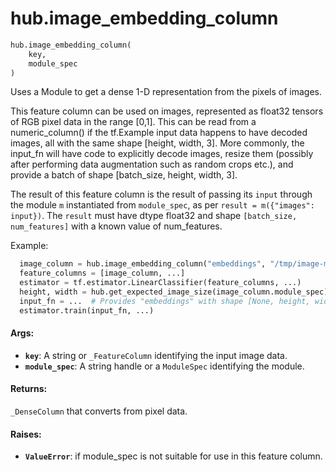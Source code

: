 <div itemscope itemtype="http://developers.google.com/ReferenceObject">
<meta itemprop="name" content="hub.image_embedding_column" />
</div>

# hub.image_embedding_column

``` python
hub.image_embedding_column(
    key,
    module_spec
)
```

Uses a Module to get a dense 1-D representation from the pixels of images.

This feature column can be used on images, represented as float32 tensors of
RGB pixel data in the range [0,1]. This can be read from a numeric_column()
if the tf.Example input data happens to have decoded images, all with the
same shape [height, width, 3]. More commonly, the input_fn will have code to
explicitly decode images, resize them (possibly after performing data
augmentation such as random crops etc.), and provide a batch of shape
[batch_size, height, width, 3].

The result of this feature column is the result of passing its `input`
through the module `m` instantiated from `module_spec`, as per
`result = m({"images": input})`. The `result` must have dtype float32 and
shape `[batch_size, num_features]` with a known value of num_features.

Example:

```python
  image_column = hub.image_embedding_column("embeddings", "/tmp/image-module")
  feature_columns = [image_column, ...]
  estimator = tf.estimator.LinearClassifier(feature_columns, ...)
  height, width = hub.get_expected_image_size(image_column.module_spec)
  input_fn = ...  # Provides "embeddings" with shape [None, height, width, 3].
  estimator.train(input_fn, ...)
```

#### Args:

* <b>`key`</b>: A string or `_FeatureColumn` identifying the input image data.
* <b>`module_spec`</b>: A string handle or a `ModuleSpec` identifying the module.


#### Returns:

`_DenseColumn` that converts from pixel data.


#### Raises:

* <b>`ValueError`</b>: if module_spec is not suitable for use in this feature column.